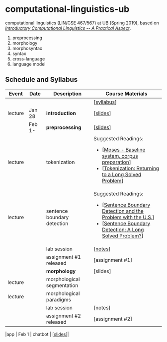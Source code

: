# computational-linguistics-ub
computational linguistics (LIN/CSE 467/567) at UB (Spring 2019), based on [*Introductory Computational Linguistics 
-- A Practical Aspect*](https://buffalo.box.com/s/mmr1wjqy3te5fbg8c4q0r9gyymrhxj0n). 

1. preprocessing
1. morphology
1. morphosyntax
1. syntax
1. cross-language
1. language model


## Schedule and Syllabus 
|Event	| Date |	Description	 |Course Materials |
| ------ | ------ | ------ | ------  |
| |  |  | [[syllabus](https://www.overleaf.com/read/bbydmnwkznyj)] |
|lecture | Jan 28 | **introduction** | [[slides](https://www.overleaf.com/read/pntxnvrkknxk)]|
| |Feb 1- | **preprocessing** | [[slides](https://www.overleaf.com/read/qfxnzgqgyyfn)] |
|lecture |  | tokenization | Suggested Readings:  <ul><li>[[Moses - Baseline system, corpus preparation](http://www.statmt.org/moses/?n=Moses.Baseline)]</li><li>[[Tokenization: Returning to a Long Solved Problem](http://aclweb.org/anthology/P/P12/P12-2074.pdf)]</li></ul> |
|lecture|  | sentence boundary detection | Suggested Readings:  <ul><li>[[Sentence Boundary Detection and the Problem with the U.S.](http://aclweb.org/anthology/N/N09/N09-2061.pdf)]</li><li>[[Sentence Boundary Detection: A Long Solved Problem?](http://aclweb.org/anthology/C/C12/C12-2096.pdf)]</li></ul> |
||  | lab session | [[notes](https://www.overleaf.com/read/bdhbzbfdbmxh)] |
||  | assignment #1 released	 | [assignment #1] |
| |  | **morphology** | [slides] |
|lecture |  | morphological segmentation | |
|lecture |  | morphological paradigms | |
||  | lab session | [notes] |
||  | assignment #2 released	 | [assignment #2] |



|app | Feb 1 | chatbot | [[slides](https://www.overleaf.com/read/nchsympggypq)]|
